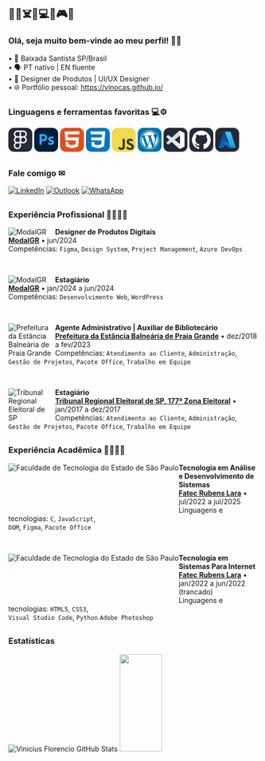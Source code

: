## 🏳️‍🌈☠️🤘💻🔥🎮🍃
### Olá, seja muito bem-vinde ao meu perfil! 👋😊
• 📌 Baixada Santista SP/Brasil
<br>
• 🗣️ PT nativo | EN fluente
<br>
• 🎨 Designer de Produtos | UI/UX Designer
<br>
• 🌐 Portfólio pessoal: https://vinocas.github.io/
##
 
### Linguagens e ferramentas favoritas 💻⚙️
<div align-items="center">
 <img alt="Figma" height="48px" widht="48px" src="https://raw.githubusercontent.com/tandpfun/skill-icons/59059d9d1a2c092696dc66e00931cc1181a4ce1f/icons/Figma-Dark.svg">
<img alt="Adobe Photoshop" height="48px" widht="48px" src="https://raw.githubusercontent.com/tandpfun/skill-icons/59059d9d1a2c092696dc66e00931cc1181a4ce1f/icons/Photoshop.svg">
<img alt="HTML5" height="48px" widht="48px" src="https://raw.githubusercontent.com/tandpfun/skill-icons/59059d9d1a2c092696dc66e00931cc1181a4ce1f/icons/HTML.svg">
<img alt="CSS3" height="48px" widht="48px" src="https://raw.githubusercontent.com/tandpfun/skill-icons/59059d9d1a2c092696dc66e00931cc1181a4ce1f/icons/CSS.svg">
<img alt="JavaScript" height="48px" widht="48px" src="https://raw.githubusercontent.com/tandpfun/skill-icons/59059d9d1a2c092696dc66e00931cc1181a4ce1f/icons/JavaScript.svg">
 <img alt="WordPress" height="48px" widht="48px" src="https://raw.githubusercontent.com/tandpfun/skill-icons/59059d9d1a2c092696dc66e00931cc1181a4ce1f/icons/Wordpress.svg">
<img alt="Visual Studio Code" height="48px" widht="48px" src="https://raw.githubusercontent.com/tandpfun/skill-icons/59059d9d1a2c092696dc66e00931cc1181a4ce1f/icons/VSCode-Dark.svg">
<img alt="GitHub" height="48px" widht="48px" src="https://raw.githubusercontent.com/tandpfun/skill-icons/59059d9d1a2c092696dc66e00931cc1181a4ce1f/icons/Github-Dark.svg">
<img alt="Azure DevOps" height="48px" widht="48px" src="https://raw.githubusercontent.com/tandpfun/skill-icons/65dea6c4eaca7da319e552c09f4cf5a9a8dab2c8/icons/Azure-Dark.svg">
</div>

##

### Fale comigo ✉
<a href = "https://www.linkedin.com/in/viniciusferreiraflorencio/"><img alt="LinkedIn" src="https://img.shields.io/badge/LinkedIn-0077B5?style=for-the-badge&logo=linkedin&logoColor=white"></a>
<a href = "mailto: viniciusferreiraflorencio@live.com"><img alt="Outlook" src="https://img.shields.io/badge/Microsoft_Outlook-0078D4?style=for-the-badge&logo=microsoft-outlook&logoColor=white"></a>
<a href = "https://wa.me/+5513992024705"><img alt="WhatsApp" src="https://img.shields.io/badge/WhatsApp-25D366?style=for-the-badge&logo=whatsapp&logoColor=white"></a>

##

### Experiência Profissional 🧑🏻‍💼💼
[<img align="left" width="94px" alt="ModalGR" src="https://modalgr.webcv.com.br/adm/cliente/uploads/hotsite/1546440636.png"/>](https://modalgr.com.br/)
**Designer de Produtos Digitais** \
[**ModalGR**](https://modalgr.com.br/) • jun/2024 \
Competências: `Figma`, `Design System`, `Project Management`, `Azure DevOps`

<br>

[<img align="left" width="94px" alt="ModalGR" src="https://modalgr.webcv.com.br/adm/cliente/uploads/hotsite/1546440636.png"/>](https://modalgr.com.br/)
**Estagiário** \
[**ModalGR**](https://modalgr.com.br/) • jan/2024 a jun/2024 \
Competências: `Desenvolvimento Web`, `WordPress`

<br>

[<img align="left" width="94px" alt="Prefeitura da Estância Balneária de Praia Grande" src="https://upload.wikimedia.org/wikipedia/commons/5/51/Brasão_de_Praia_Grande-SP.png"/>](https://www2.praiagrande.sp.gov.br/)
**Agente Administrativo | Auxiliar de Bibliotecário** \
[**Prefeitura da Estância Balneária de Praia Grande**](https://www2.praiagrande.sp.gov.br/) • dez/2018 a fev/2023 \
Competências: `Atendimento ao Cliente`, `Administração`,<br/> `Gestão de Projetos`, `Pacote Office`, `Trabalho em Equipe`

<br>

[<img align="left" width="94px" alt="Tribunal Regional Eleitoral de SP" src="https://cdn.focusconcursos.com.br/5333f320-a79d-11e7-be81-833fcc7d70fc/Produtos/tribunais/sp/tribunal-regional-eleitoral/tre-sp.png"/>](https://www.tre-sp.jus.br/)
**Estagiário** \
[**Tribunal Regional Eleitoral de SP, 177ª Zona Eleitoral**](https://www.tre-sp.jus.br/) • jan/2017 a dez/2017 \
Competências: `Atendimento ao Cliente`, `Administração`,<br/> `Gestão de Projetos`, `Pacote Office`, `Trabalho em Equipe`

##

### Experiência Acadêmica 🧑🏻‍🎓🌱

[<img align="left" height="94px" alt="Faculdade de Tecnologia do Estado de São Paulo" src="https://fatecrl.edu.br/static/img/logo-fatec.png"/>](https://fatecrl.edu.br/)
**Tecnologia em Análise e Desenvolvimento de Sistemas** \
[**Fatec Rubens Lara**](https://fatecrl.edu.br/) • jul/2022 a jul/2025 \
Linguagens e tecnologias: `C`, `JavaScript`, <br> `DOM`, `Figma`, `Pacote Office`

<br>

[<img align="left" height="94px" alt="Faculdade de Tecnologia do Estado de São Paulo" src="https://fatecrl.edu.br/static/img/logo-fatec.png"/>](https://fatecrl.edu.br/)
**Tecnologia em Sistemas Para Internet** \
[**Fatec Rubens Lara**](https://fatecrl.edu.br/) • jan/2022 a jun/2022 (trancado) \
Linguagens e tecnologias: `HTML5`, `CSS3`, <br> `Visual Studio Code`, `Python` `Adobe Photoshop`

##

### Estatísticas
<div align-items="center">
<img width="49%" height="195px" src="https://github-readme-stats.vercel.app/api?username=Vinocas&show_icons=true&locale=en&count_private=true&hide_border=true&title_color=25f776&icon_color=25b1f7&text_color=c9d1d9&bg_color=0d1117&hide_title=true" alt="Vinicius Florencio GitHub Stats"/>
<img width="41%" height="195px" src="https://github-readme-stats-sigma-five.vercel.app/api/top-langs/?username=Vinocas&layout=compact&hide_border=true&title_color=25f776&text_color=c9d1d9&bg_color=0d1117"/>
</div>
